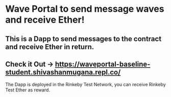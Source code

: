 # Wave Portal to send message waves and receive Ether!

## This is a Dapp to send messages to the contract and receive Ether in return.

## Check it Out -> https://waveportal-baseline-student.shivashanmugana.repl.co/

The Dapp is deployed in the Rinkeby Test Network, you can receive Rinkeby Test Ether as reward.
